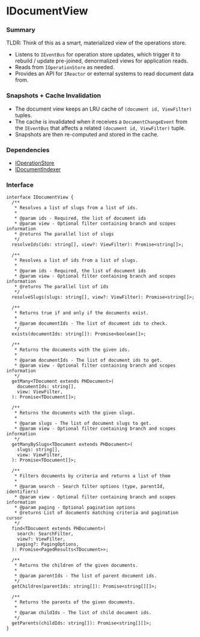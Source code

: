 # IDocumentView

### Summary

TLDR: Think of this as a smart, materialized view of the operations store.

- Listens to `IEventBus` for operation store updates, which trigger it to rebuild / update pre-joined, denormalized views for application reads.
- Reads from `IOperationStore` as needed.
- Provides an API for `IReactor` or external systems to read document data from.

### Snapshots + Cache Invalidation

- The document view keeps an LRU cache of `(document id, ViewFilter)` tuples.
- The cache is invalidated when it receives a `DocumentChangeEvent` from the `IEventBus` that affects a related `(document id, ViewFilter)` tuple.
- Snapshots are then re-computed and stored in the cache.

### Dependencies

- [IOperationStore](../Reactor/Interfaces/IOperationStore.md)
- [IDocumentIndexer](../Reactor/Interfaces/IDocumentIndexer.md)

### Interface

```tsx
interface IDocumentView {
  /**
   * Resolves a list of slugs from a list of ids.
   *
   * @param ids - Required, the list of document ids
   * @param view - Optional filter containing branch and scopes information
   * @returns The parallel list of slugs
   */
  resolveIds(ids: string[], view?: ViewFilter): Promise<string[]>;

  /**
   * Resolves a list of ids from a list of slugs.
   *
   * @param ids - Required, the list of document ids
   * @param view - Optional filter containing branch and scopes information
   * @returns The parallel list of ids
   */
  resolveSlugs(slugs: string[], view?: ViewFilter): Promise<string[]>;

  /**
   * Returns true if and only if the documents exist.
   *
   * @param documentIds - The list of document ids to check.
   */
  exists(documentIds: string[]): Promise<boolean[]>;

  /**
   * Returns the documents with the given ids.
   *
   * @param documentIds - The list of document ids to get.
   * @param view - Optional filter containing branch and scopes information
   */
  getMany<TDocument extends PHDocument>(
    documentIds: string[],
    view: ViewFilter,
  ): Promise<TDocument[]>;

  /**
   * Returns the documents with the given slugs.
   *
   * @param slugs - The list of document slugs to get.
   * @param view - Optional filter containing branch and scopes information
   */
  getManyBySlugs<TDocument extends PHDocument>(
    slugs: string[],
    view: ViewFilter,
  ): Promise<TDocument[]>;

  /**
   * Filters documents by criteria and returns a list of them
   *
   * @param search - Search filter options (type, parentId, identifiers)
   * @param view - Optional filter containing branch and scopes information
   * @param paging - Optional pagination options
   * @returns List of documents matching criteria and pagination cursor
   */
  find<TDocument extends PHDocument>(
    search: SearchFilter,
    view?: ViewFilter,
    paging?: PagingOptions,
  ): Promise<PagedResults<TDocument>>;

  /**
   * Returns the children of the given documents.
   *
   * @param parentIds - The list of parent document ids.
   */
  getChildren(parentIds: string[]): Promise<string[][]>;

  /**
   * Returns the parents of the given documents.
   *
   * @param childIds - The list of child document ids.
   */
  getParents(childIds: string[]): Promise<string[][]>;
}
```